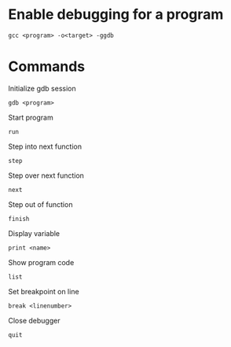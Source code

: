 # Enable debugging for a program

    gcc <program> -o<target> -ggdb

# Commands

Initialize gdb session
    
    gdb <program>

Start program

    run

Step into next function

    step

Step over next function

    next

Step out of function

    finish

Display variable

    print <name>

Show program code

    list

Set breakpoint on line
    
    break <linenumber>

Close debugger

    quit
